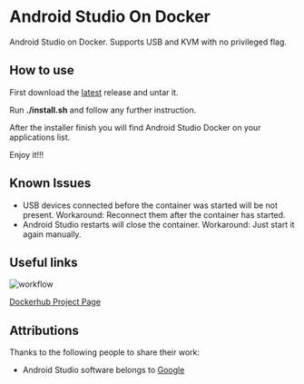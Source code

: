 # Android Studio On Docker

Android Studio on Docker. Supports USB and KVM with no privileged flag.

## How to use

First download the [latest](https://github.com/LordRafa/AndroidStudioOnDocker/releases/latest) release and untar it.

Run **./install.sh** and follow any further instruction.

After the installer finish you will find Android Studio Docker on your applications list.

Enjoy it!!!

## Known Issues

* USB devices connected before the container was started will be not present. Workaround: Reconnect them after the container has started.
* Android Studio restarts will close the container. Workaround: Just start it again manually.


## Useful links
![workflow](https://github.com/LordRafa/AndroidStudioOnDocker/actions/workflows/cd.yml/badge.svg)

[Dockerhub Project Page](https://hub.docker.com/r/lordrafa/android-studio)

## Attributions

Thanks to the following people to share their work:

* Android Studio software belongs to [Google](https://developer.android.com/studio/)

